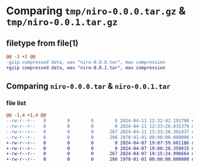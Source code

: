 # Comparing `tmp/niro-0.0.0.tar.gz` & `tmp/niro-0.0.1.tar.gz`

## filetype from file(1)

```diff
@@ -1 +1 @@
-gzip compressed data, was "niro-0.0.0.tar", max compression
+gzip compressed data, was "niro-0.0.1.tar", max compression
```

## Comparing `niro-0.0.0.tar` & `niro-0.0.1.tar`

### file list

```diff
@@ -1,4 +1,4 @@
--rw-r--r--   0        0        0        0 2024-04-11 12:32:42.191798 niro-0.0.0/README.md
--rw-r--r--   0        0        0        0 2024-04-11 12:33:26.835379 niro-0.0.0/niro/__init__.py
--rw-r--r--   0        0        0      267 2024-04-11 12:33:20.381437 niro-0.0.0/pyproject.toml
--rw-r--r--   0        0        0      286 1970-01-01 00:00:00.000000 niro-0.0.0/PKG-INFO
+-rw-r--r--   0        0        0        0 2024-04-07 19:07:59.681186 niro-0.0.1/README.md
+-rw-r--r--   0        0        0        0 2024-04-07 19:08:28.359815 niro-0.0.1/niro/__init__.py
+-rw-r--r--   0        0        0      267 2024-04-07 19:15:24.996664 niro-0.0.1/pyproject.toml
+-rw-r--r--   0        0        0      286 1970-01-01 00:00:00.000000 niro-0.0.1/PKG-INFO
```

